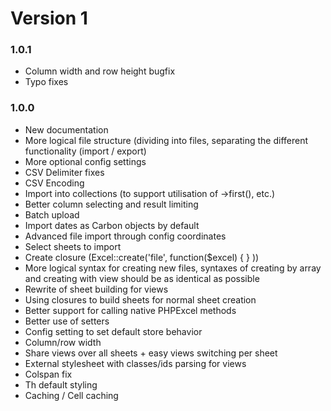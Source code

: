 # Version 1

### 1.0.1

- Column width and row height bugfix
- Typo fixes

### 1.0.0

- New documentation
- More logical file structure (dividing into files, separating the different functionality (import / export)
- More optional config settings
- CSV Delimiter fixes
- CSV Encoding
- Import into collections (to support utilisation of ->first(), etc.)
- Better column selecting and result limiting
- Batch upload
- Import dates as Carbon objects by default
- Advanced file import through config coordinates
- Select sheets to import
- Create closure (Excel::create('file', function($excel) { } ))
- More logical syntax for creating new files, syntaxes of creating by array and creating with view should be as identical as possible
- Rewrite of sheet building for views
- Using closures to build sheets for normal sheet creation
- Better support for calling native PHPExcel methods
- Better use of setters
- Config setting to set default store behavior
- Column/row width
- Share views over all sheets + easy views switching per sheet
- External stylesheet with classes/ids parsing for views
- Colspan fix
- Th default styling
- Caching / Cell caching